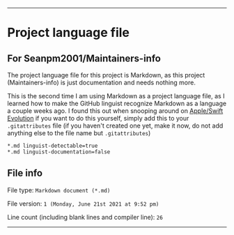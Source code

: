 
***

# Project language file

## For Seanpm2001/Maintainers-info

The project language file for this project is Markdown, as this project (Maintainers-info) is just documentation and needs nothing more.

This is the second time I am using Markdown as a project language file, as I learned how to make the GitHub linguist recognize Markdown as a language a couple weeks ago. I found this out when snooping around on [Apple/Swift Evolution](https://github.com/apple/swift-evolution/blob/main/.gitattributes) if you want to do this yourself, simply add this to your `.gitattributes` file (if you haven't created one yet, make it now, do not add anything else to the file name but `.gitattributes`)

```gitattributes
*.md linguist-detectable=true
*.md linguist-documentation=false
```

## File info

File type: `Markdown document (*.md)`

File version: `1 (Monday, June 21st 2021 at 9:52 pm)`

Line count (including blank lines and compiler line): `26`

***
